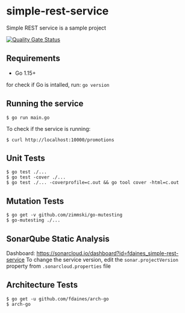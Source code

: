 # simple-rest-service

Simple REST service is a sample project

[![Quality Gate Status](https://sonarcloud.io/api/project_badges/measure?project=fdaines_simple-rest-service&metric=alert_status)](https://sonarcloud.io/dashboard?id=fdaines_simple-rest-service)


## Requirements
- Go 1.15+

for check if Go is intalled, run: `go version`

## Running the service
```
$ go run main.go
```

To check if the service is running:
```
$ curl http://localhost:10000/promotions
```


## Unit Tests
```
$ go test ./...
$ go test -cover ./...
$ go test ./... -coverprofile=c.out && go tool cover -html=c.out
```

## Mutation Tests
```
$ go get -v github.com/zimmski/go-mutesting
$ go-mutesting ./...
```

## SonarQube Static Analysis
Dashboard: https://sonarcloud.io/dashboard?id=fdaines_simple-rest-service
To change the service version, edit the `sonar.projectVersion` property from `.sonarcloud.properties` file

## Architecture Tests
```
$ go get -u github.com/fdaines/arch-go
$ arch-go
```



